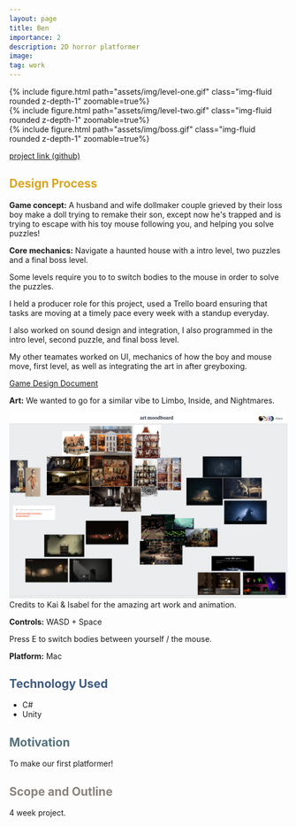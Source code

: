 ```yaml
---
layout: page
title: Ben
importance: 2
description: 2D horror platformer
image: 
tag: work
---
```




<div class="row mt-3">
<div class="col-sm mt-3 mt-md-0">
        {% include figure.html path="assets/img/level-one.gif" class="img-fluid rounded z-depth-1" zoomable=true%}
    </div>
    <div class="col-sm mt-3 mt-md-0">
        {% include figure.html path="assets/img/level-two.gif" class="img-fluid rounded z-depth-1" zoomable=true%}
    </div>
    <div class="col-sm mt-3 mt-md-0">
        {% include figure.html path="assets/img/boss.gif" class="img-fluid rounded z-depth-1" zoomable=true%}
    </div>
</div>

[project link (github)](https://github.com/ayaalsabahi/Ben-Platformer)

## <span style="color: #daa520;"> Design Process </span>

**Game concept:** 
A husband and wife dollmaker couple grieved by their loss boy make a doll trying to remake their son, except now he's trapped and is trying to escape with his toy mouse following you, and helping you solve puzzles!

**Core mechanics:**
Navigate a haunted house with a intro level, two puzzles and a final boss level. 

Some levels require you to to switch bodies to the mouse in order to solve the puzzles. 

I held a producer role for this project, used a Trello board ensuring that tasks are moving at a timely pace every week with a standup everyday. 

I also worked on sound design and integration, I also programmed in the intro level, second puzzle, and final boss level. 

My other teamates worked on UI, mechanics of how the boy and mouse move, first level, as well as integrating the art in after greyboxing. 

[Game Design Document](https://docs.google.com/document/d/1z_KHMWVxmFfdiMYL9iPeUflqweewWXzPKX91nPFF9V4/edit?usp=sharing)

**Art:**
We wanted to go for a similar vibe to Limbo, Inside, and Nightmares. 

![Art moodboard](assets/img/benart.png)
Credits to Kai & Isabel for the amazing art work and animation. 


**Controls:** 
WASD + Space

Press E to switch bodies between yourself / the mouse.

**Platform:** 
Mac 

## <span style="color: #3d5a80;">Technology Used</span>
- C#
- Unity

## <span style="color: #54717a;">Motivation</span>
To make our first platformer!

## <span style="color: #8a837d;">Scope and Outline</span>
4 week project. 